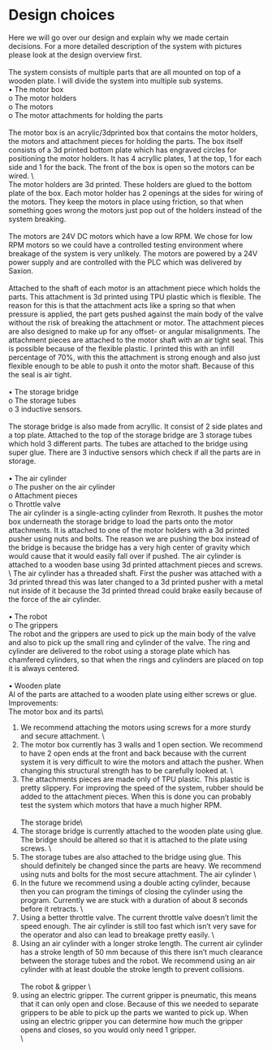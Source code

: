 # Design choices

Here we will go over our design and explain why we made certain decisions. For a more detailed description of the system with pictures please look at the design overview first. \
\
The system consists of multiple parts that are all mounted on top of a wooden plate. I will divide the system into multiple sub systems. \
•	The motor box\
o	The motor holders\
o	The motors\
o	The motor attachments for holding the parts \
\
The motor box is an acrylic/3dprinted box that contains the motor holders, the motors and attachment pieces for holding the parts. The box itself consists of a 3d printed bottom plate which has engraved circles for positioning the motor holders. It has 4 acryllic plates, 1 at the top, 1 for each side and 1 for the back. The front of the box is open so the motors can be wired. \ 
\
The motor holders are 3d printed. These holders are glued to the bottom plate of the box. Each motor holder has 2 openings at the sides for wiring of the motors. They keep the motors in place using friction, so that when something goes wrong the motors just pop out of the holders instead of the system breaking. \
\
The motors are 24V DC motors which have a low RPM. We chose for low RPM motors so we could have a controlled testing environment where breakage of the system is very unlikely. The motors are powered by a 24V power supply and are controlled with the PLC which was delivered by Saxion. \
\
Attached to the shaft of each motor is an attachment piece which holds the parts. This attachment is 3d printed using TPU plastic which is flexible. The reason for this is that the attachment acts like a spring so that when pressure is applied, the part gets pushed against the main body of the valve without the risk of breaking the attachment or motor. The attachment pieces are also designed to make up for any offset- or angular misalignments. 
The attachment pieces are attached to the motor shaft with an air tight seal. This is possible because of the flexible plastic. I printed this with an infill percentage of 70%, with this the attachment is strong enough and also just flexible enough to be able to push it onto the motor shaft. Because of this the seal is air tight. \
\
•	The storage bridge \
o	The storage tubes \
o	3 inductive sensors. \
\
The storage bridge is also made from acryllic. It consist of 2 side plates and a top plate. Attached to the top of the storage bridge are 3 storage tubes which hold 3 different parts. The tubes are attached to the bridge using super glue. There are 3 inductive sensors which check if all the parts are in storage. \
\
•	The air cylinder\
o	The pusher on the air cylinder\
o	Attachment pieces\
o	Throttle valve\
The air cylinder is a single-acting cylinder from Rexroth. It pushes the motor box underneath the storage bridge to load the parts onto the motor attachments. It is attached to one of the motor holders with a 3d printed pusher using nuts and bolts. The reason we are pushing the box instead of the bridge is because the bridge has a very high center of gravity which would cause that it would easily fall over if pushed.  The air cylinder is attached to a wooden base using 3d printed attachment pieces and screws.\
\ 
The air cylinder has a threaded shaft. First the pusher was attached with a 3d printed thread this was later changed to a 3d printed pusher with a metal nut inside of it because the 3d printed thread could brake easily because of the force of the air cylinder. \
\
•	The robot\
o	The grippers\
The robot and the grippers are used to pick up the main body of the valve and also to pick up the small ring and cylinder of the valve. The ring and cylinder are delivered to the robot using a storage plate which has chamfered cylinders, so that when the rings and cylinders are placed on top it is always centered. \
\
•	Wooden plate\
Al of the parts are attached to a wooden plate using either screws or glue. 
Improvements:\
The motor box and its parts\
1.	We recommend attaching the motors using screws for a more sturdy and secure attachment. \
2.	The motor box currently has 3 walls and 1 open section. We recommend to have 2 open ends at the front and back because with the current system it is very difficult to wire the motors and attach the pusher. When changing this structural strength has to be carefully looked at. \
3.	The attachments pieces are made only of TPU plastic. This plastic is pretty slippery. For improving the speed of the system, rubber should be added to the attachment pieces. When this is done you can probably test the system which motors that have a much higher RPM. \
\
The storage bride\
1.	The storage bridge is currently attached to the wooden plate using glue. The bridge should be altered so that it is attached to the plate using screws. \
2.	The storage tubes are also attached to the bridge using glue. This should definitely be changed since the parts are heavy. We recommend using nuts and bolts for the most secure attachment. 
The air cylinder \
1.	In the future we recommend using a double acting cylinder, because then you can program the timings of closing the cylinder using the program. Currently we are stuck with a duration of about 8 seconds before it retracts. \
2.	Using a better throttle valve. The current throttle valve doesn’t limit the speed enough. The air cylinder is still too fast which isn’t very save for the operator and also can lead to breakage pretty easily. \
3.	Using an air cylinder with a longer stroke length. The current air cylinder has a stroke length of 50 mm because of this there isn’t much clearance between the storage tubes and the robot. We recommend using an air cylinder with at least double the stroke length to prevent collisions. \
\
The robot & gripper \
1.	using an electric gripper. The current gripper is pneumatic, this means that it can only open and close. Because of this we needed to separate grippers to be able to pick up the parts we wanted to pick up. When using an electric gripper you can determine how much the gripper opens and closes, so you would only need 1 gripper.  \
\
